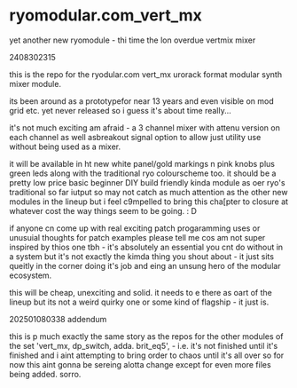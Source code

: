 # ryomodular.com_vert_mx
 yet another new ryomodule - thi time the lon overdue vertmix mixer

2408302315

this is the repo for the ryodular.com vert_mx urorack format modular synth mixer module.

its been around as a prototypefor near 13 years and even visible on mod grid etc. yet never released so i guess it's about time really...

it's not much exciting am afraid - a 3 channel mixer with attenu version on each channel as well asbreakout signal option to allow just utility use without being used as a mixer.

it will  be available in ht new white panel/gold markings n pink knobs plus green leds along with the traditional ryo colourscheme too.
it should  be a pretty low price basic beginner DIY build friendly kinda module as oer ryo's traditional so far iutput so may not catch as much attention as the other new modules in the lineup but i feel c9mpelled to bring this cha[pter to closure at whatever cost the way things seem to be going. : D

if anyone cn come up with real exciting patch progaramming uses or unusuial thoughts for patch examples please tell me cos am not super inspired by thios one tbh - it's absolutely an essential you cnt do without in a system but it's not exactly the kimda thing you shout about - it just sits queitly in the corner doing it's job and eing an unsung hero of the modular ecosystem.

this will be cheap, unexciting and solid. it needs to e there as oart of the lineup but its not a weird quirky one or some kind of flagship - it just is.


202501080338 addendum


this is p much exactly the same story as the repos for the other modules of the set 'vert_mx, dp_switch, adda. brit_eq5', - i.e. it's not finished until it's finished and i aint attempting to bring order to chaos until it's all over so for now this aint gonna be sereing alotta change except for even more files being added. sorro.